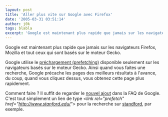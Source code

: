 ```yaml
---
layout: post
title: 'Aller plus vite sur Google avec Firefox'
date: '2005-03-31 03:51:14'
author: j0k
tags: blabla
excerpt: 'Google est maintenant plus rapide que jamais sur les navigateurs Firefox, Mozilla et tout ceux qui sont basés sur le moteur Gecko.   )   Google utilise le [préchargement (prefetching)](http://mozinet.free.fr/moz/fcn/prefetch.html) disponible seulement sur les navigateurs basés sur le moteur Gecko.   Ainsi quand vous faites une recherche, Google      ...'
---
```


Google est maintenant plus rapide que jamais sur les navigateurs Firefox, Mozilla et tout ceux qui sont basés sur le moteur Gecko.

Google utilise le [préchargement (prefetching)](http://mozinet.free.fr/moz/fcn/prefetch.html) disponible seulement sur les navigateurs basés sur le moteur Gecko.   Ainsi quand vous faites une recherche, Google précache les pages des meilleurs résultats à l'avance, du coup, quand vous cliquez dessus, vous obtenez cette page plus rapidement.

Comment faire ?   Il suffit de regarder le [nouvel ajout](http://www.google.com/webmasters/faq.html#prefetch) dans la FAQ de Google. C'est tout simplement un lien de type *&lt;link rel="prefetch" href="http://www.stanford.edu/"&gt;* pour la recherche sur [standford](http://www.google.com/search?q=stanford), par exemple.
